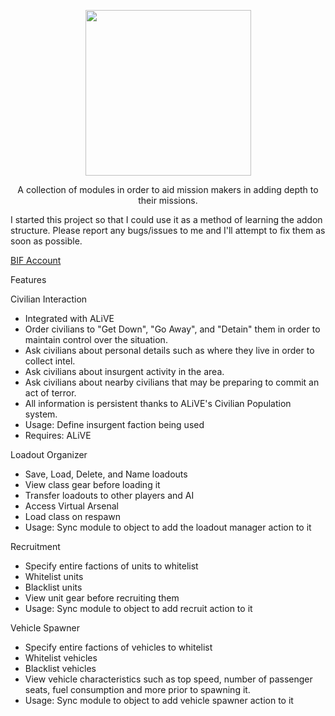 <p align="center">
    <img src="https://github.com/SpyderBlack723/SpyderAddons/blob/master/images/LogoOfficial.png" width="265">
</p>

<p align="center">
A collection of modules in order to aid mission makers in adding depth to their missions.

I started this project so that I could use it as a method of learning the addon structure. Please report any bugs/issues to me and I'll attempt to fix them as soon as possible.
</p>

[BIF Account](https://forums.bistudio.com/user/802166-spyderblack723/)

Features

Civilian Interaction
  - Integrated with ALiVE
  - Order civilians to "Get Down", "Go Away", and "Detain" them in order to maintain control over the situation.
  - Ask civilians about personal details such as where they live in order to collect intel.
  - Ask civilians about insurgent activity in the area.
  - Ask civilians about nearby civilians that may be preparing to commit an act of terror.
  - All information is persistent thanks to ALiVE's Civilian Population system.
   - Usage: Define insurgent faction being used
   - Requires: ALiVE

Loadout Organizer
  - Save, Load, Delete, and Name loadouts
  - View class gear before loading it
  - Transfer loadouts to other players and AI
  - Access Virtual Arsenal
  - Load class on respawn
   - Usage: Sync module to object to add the loadout manager action to it

Recruitment
  - Specify entire factions of units to whitelist
  - Whitelist units
  - Blacklist units
  - View unit gear before recruiting them
   - Usage: Sync module to object to add recruit action to it

Vehicle Spawner
 - Specify entire factions of vehicles to whitelist
 - Whitelist vehicles
 - Blacklist vehicles
 - View vehicle characteristics such as top speed, number of passenger seats, fuel consumption and more prior to spawning it.
  - Usage: Sync module to object to add vehicle spawner action to it
